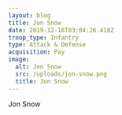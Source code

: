 ```yaml
---
layout: blog
title: Jon Snow
date: 2019-12-16T03:04:26.418Z
troop_type: Infantry
type: Attack & Defense
acquisition: Pay
image:
  alt: Jon Snow
  src: /uploads/jon-snow.png
  title: Jon Snow
---
```

Jon Snow

